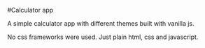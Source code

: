 #Calculator app

A simple calculator app with different themes built with vanilla js.

No css frameworks were used. Just plain html, css and javascript.
